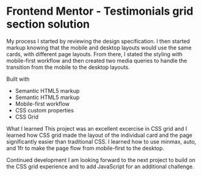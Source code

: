 <h1>Frontend Mentor - Testimonials grid section solution</h1>

My process
I started by reviewing the design specification. I then started markup knowing that the mobile and desktop layouts would use the same cards, with different page layouts. From there, I stated the styling with mobile-first workflow and then created two media queries to handle the transition from the mobile to the desktop layouts.

Built with 

<ul>
  <li>Semantic HTML5 markup</li>
    <li>Semantic HTML5 markup</li>
    <li>Mobile-first workflow</li>
    <li>CSS custom properties</li>
  <li>CSS Grid</li>
</ul>


What I learned
This project was an excellent excercise in CSS grid and I learned how CSS grid made the layout of the individual card and the page significantly easier than traditional CSS. I learned how to use minmax, auto, and 1fr to make the page flow from mobile-first to the desktop.

Continued development
I am looking forward to the next project to build on the CSS grid experience and to add JavaScript for an additional challenge.
